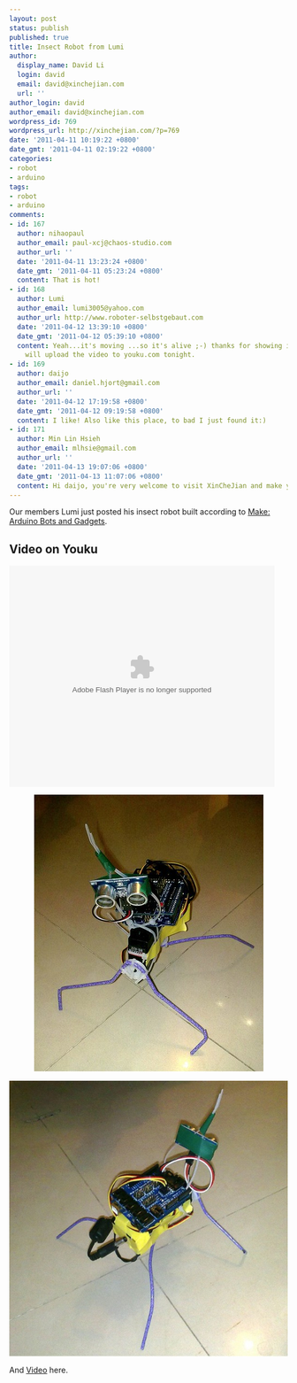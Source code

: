 ```yaml
---
layout: post
status: publish
published: true
title: Insect Robot from Lumi
author:
  display_name: David Li
  login: david
  email: david@xinchejian.com
  url: ''
author_login: david
author_email: david@xinchejian.com
wordpress_id: 769
wordpress_url: http://xinchejian.com/?p=769
date: '2011-04-11 10:19:22 +0800'
date_gmt: '2011-04-11 02:19:22 +0800'
categories:
- robot
- arduino
tags:
- robot
- arduino
comments:
- id: 167
  author: nihaopaul
  author_email: paul-xcj@chaos-studio.com
  author_url: ''
  date: '2011-04-11 13:23:24 +0800'
  date_gmt: '2011-04-11 05:23:24 +0800'
  content: That is hot!
- id: 168
  author: Lumi
  author_email: lumi3005@yahoo.com
  author_url: http://www.roboter-selbstgebaut.com
  date: '2011-04-12 13:39:10 +0800'
  date_gmt: '2011-04-12 05:39:10 +0800'
  content: Yeah...it's moving ...so it's alive ;-) thanks for showing it here...I
    will upload the video to youku.com tonight.
- id: 169
  author: daijo
  author_email: daniel.hjort@gmail.com
  author_url: ''
  date: '2011-04-12 17:19:58 +0800'
  date_gmt: '2011-04-12 09:19:58 +0800'
  content: I like! Also like this place, to bad I just found it:)
- id: 171
  author: Min Lin Hsieh
  author_email: mlhsie@gmail.com
  author_url: ''
  date: '2011-04-13 19:07:06 +0800'
  date_gmt: '2011-04-13 11:07:06 +0800'
  content: Hi daijo, you're very welcome to visit XinCheJian and make your own project!
---
```

<p>Our members Lumi just posted his insect robot built according to <a href="http://oreilly.com/catalog/0636920010371" target="_blank">Make: Arduino Bots and Gadgets</a>.</p>
<h2>Video on Youku</h2></p>
<p><embed src="http://player.youku.com/player.php/sid/XMjU4Mzc5OTgw/v.swf" quality="high" width="480" height="400" align="middle" allowScriptAccess="sameDomain" type="application/x-shockwave-flash"></embed></p>
<p><img style="display:block; margin-left:auto; margin-right:auto;" src="/uploads/2011/04/untitled1.jpg" alt="Untitled" title="untitled.jpg" border="0"/></p>
<p><img style="display:block; margin-left:auto; margin-right:auto;" src="/uploads/2011/04/untitled2.jpg" alt="Untitled" title="untitled.jpg" border="0"/></p>
<p>And <a href="http://www.flickr.com/photos/lumi3005/5603826772/">Video</a> here.</p>
